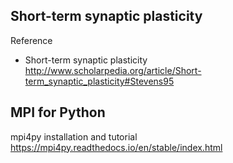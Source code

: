 ##  Short-term synaptic plasticity  

Reference 
- Short-term synaptic plasticity  http://www.scholarpedia.org/article/Short-term_synaptic_plasticity#Stevens95

## MPI for Python  


mpi4py installation and tutorial https://mpi4py.readthedocs.io/en/stable/index.html


